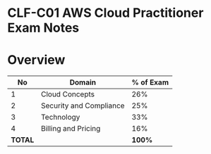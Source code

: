 # CLF-C01 AWS Cloud Practitioner Exam Notes

# Overview

| No  | Domain  | % of Exam |
|------------- | ------------- | ------------- |
| 1  | Cloud Concepts  | 26%  |
| 2  | Security and Compliance  | 25%  |
| 3  | Technology  | 33%  |
| 4  | Billing and Pricing  | 16%  |
| **TOTAL**  |  | **100%** | 